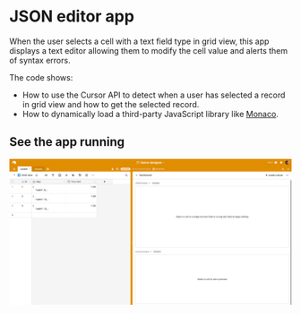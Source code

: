 # JSON editor app

When the user selects a cell with a text field type in grid view, this app displays a text editor
allowing them to modify the cell value and alerts them of syntax errors.

The code shows:

-   How to use the Cursor API to detect when a user has selected a record in grid view and how to
    get the selected record.
-   How to dynamically load a third-party JavaScript library like
    [Monaco](https://github.com/Microsoft/monaco-editor).

## See the app running

![App displaying an in-browser text editor for JSON-formatted data](media/block.gif)
